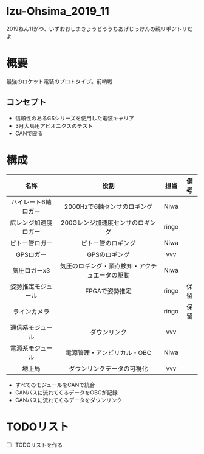# Izu-Ohsima_2019_11
2019ねん11がつ、いずおおしまきょうどううちあげじっけんの親リポジトリだよ

# 概要
最強のロケット電装のプロトタイプ。前哨戦

## コンセプト
* 信頼性のあるGSシリーズを使用した電装キャリア
* 3月大島用アビオニクスのテスト
* CANで殴る

# 構成
| 名称 | 役割 | 担当 | 備考 |
|:----:|:----:|:----:|:----:|
|ハイレート6軸ロガー|2000Hzで6軸センサのロギング|Niwa||
|広レンジ加速度ロガー|200Gレンジ加速度センサのロギング|ringo||
|ピトー管ロガー|ピトー管のロギング|Niwa||
|GPSロガー|GPSのロギング|vvv||
|気圧ロガーx3|気圧のロギング・頂点検知・アクチュエータの駆動|Niwa||
|姿勢推定モジュール|FPGAで姿勢推定|ringo|保留|
|ラインカメラ||ringo|保留|
|通信系モジュール|ダウンリンク|vvv||
|電源系モジュール|電源管理・アンビリカル・OBC|Niwa||
|地上局|ダウンリンクデータの可視化|vvv||

 * すべてのモジュールをCANで統合
 * CANバスに流れてくるデータをOBCが記録
 * CANバスに流れてくるデータをダウンリンク
  
# TODOリスト
- [ ] TODOリストを作る
